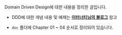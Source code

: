 Domain Driven Design에 대한 내용을 정리한 글입니다. 

- DDD에 대한 개념 내용 및 예제는 **[이터너티님의 블로그](http://egloos.zum.com/aeternum/v/1105776)** 참고

- `doc` 폴더에 Chapter 01 ~ 04 순서로 정리되어 있습니다.

